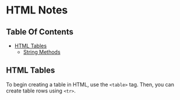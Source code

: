 # HTML Notes

## Table Of Contents

- [HTML Tables](#html-tables)
  * [String Methods](#string-methods)

## HTML Tables

To begin creating a table in HTML, use the `<table>` tag. Then, you can create table rows using `<tr>`.
